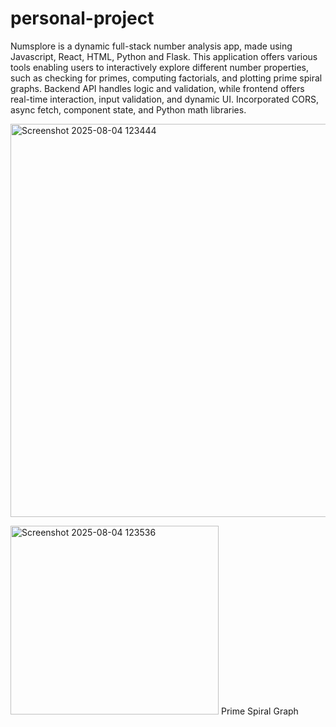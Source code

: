 # personal-project

Numsplore is a dynamic full-stack number analysis app, made using Javascript, React, HTML, Python and Flask. This application offers various tools enabling users to interactively explore different number properties, such as checking for primes, computing factorials, and plotting prime spiral graphs. Backend API handles logic and validation, while frontend offers real-time interaction, input validation, and dynamic UI. Incorporated CORS, async fetch, component state, and Python math libraries.

<img width="1138" height="629" alt="Screenshot 2025-08-04 123444" src="https://github.com/user-attachments/assets/1a7443fa-d63c-4504-b6d5-242540792778" />

<img width="333" height="302" alt="Screenshot 2025-08-04 123536" src="https://github.com/user-attachments/assets/8fd96985-5ec2-43b1-a394-f4cbbe48fcaf" />      Prime Spiral Graph 
